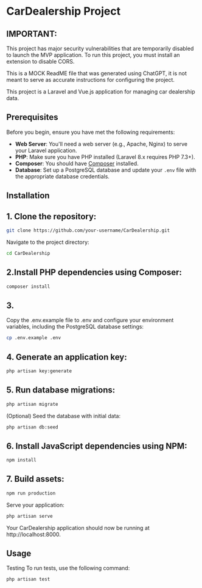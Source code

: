 # CarDealership Project

## IMPORTANT:

This project has major security vulnerabilities that are temporarily disabled to launch the MVP application. To run this project, you must install an extension to disable CORS.

This is a MOCK ReadME file that was generated using ChatGPT, it is not meant to serve as accurate instructions for configuring the project.

This project is a Laravel and Vue.js application for managing car dealership data.

## Prerequisites

Before you begin, ensure you have met the following requirements:

- **Web Server**: You'll need a web server (e.g., Apache, Nginx) to serve your Laravel application.
- **PHP**: Make sure you have PHP installed (Laravel 8.x requires PHP 7.3+).
- **Composer**: You should have [Composer](https://getcomposer.org/) installed.
- **Database**: Set up a PostgreSQL database and update your `.env` file with the appropriate database credentials.

## Installation

## 1. Clone the repository:

```bash
git clone https://github.com/your-username/CarDealership.git
```
Navigate to the project directory:
```bash
cd CarDealership
```
## 2.Install PHP dependencies using Composer:

```bash
composer install
```
## 3.
Copy the .env.example file to .env and configure your environment variables, including the PostgreSQL database settings:

```bash
cp .env.example .env
```
## 4. Generate an application key:


```bash
php artisan key:generate
```
## 5. Run database migrations:
```bash
php artisan migrate
```
(Optional) Seed the database with initial data:
```bash
php artisan db:seed
```
## 6. Install JavaScript dependencies using NPM:
```bash
npm install
```
## 7. Build assets:

```bash
npm run production
```
Serve your application:
```bash
php artisan serve
```
Your CarDealership application should now be running at http://localhost:8000.

## Usage


Testing
To run tests, use the following command:

```bash
php artisan test
```
